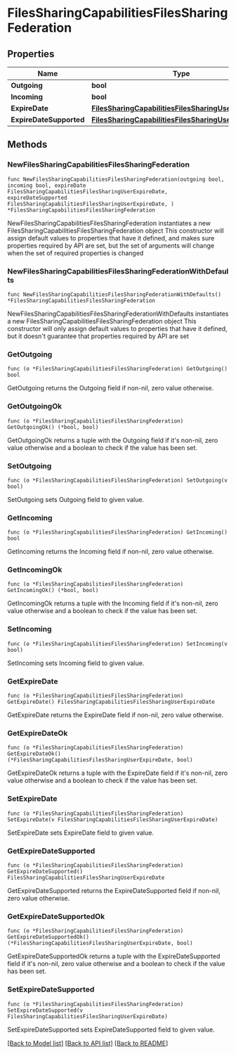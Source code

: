# FilesSharingCapabilitiesFilesSharingFederation

## Properties

Name | Type | Description | Notes
------------ | ------------- | ------------- | -------------
**Outgoing** | **bool** |  | 
**Incoming** | **bool** |  | 
**ExpireDate** | [**FilesSharingCapabilitiesFilesSharingUserExpireDate**](FilesSharingCapabilitiesFilesSharingUserExpireDate.md) |  | 
**ExpireDateSupported** | [**FilesSharingCapabilitiesFilesSharingUserExpireDate**](FilesSharingCapabilitiesFilesSharingUserExpireDate.md) |  | 

## Methods

### NewFilesSharingCapabilitiesFilesSharingFederation

`func NewFilesSharingCapabilitiesFilesSharingFederation(outgoing bool, incoming bool, expireDate FilesSharingCapabilitiesFilesSharingUserExpireDate, expireDateSupported FilesSharingCapabilitiesFilesSharingUserExpireDate, ) *FilesSharingCapabilitiesFilesSharingFederation`

NewFilesSharingCapabilitiesFilesSharingFederation instantiates a new FilesSharingCapabilitiesFilesSharingFederation object
This constructor will assign default values to properties that have it defined,
and makes sure properties required by API are set, but the set of arguments
will change when the set of required properties is changed

### NewFilesSharingCapabilitiesFilesSharingFederationWithDefaults

`func NewFilesSharingCapabilitiesFilesSharingFederationWithDefaults() *FilesSharingCapabilitiesFilesSharingFederation`

NewFilesSharingCapabilitiesFilesSharingFederationWithDefaults instantiates a new FilesSharingCapabilitiesFilesSharingFederation object
This constructor will only assign default values to properties that have it defined,
but it doesn't guarantee that properties required by API are set

### GetOutgoing

`func (o *FilesSharingCapabilitiesFilesSharingFederation) GetOutgoing() bool`

GetOutgoing returns the Outgoing field if non-nil, zero value otherwise.

### GetOutgoingOk

`func (o *FilesSharingCapabilitiesFilesSharingFederation) GetOutgoingOk() (*bool, bool)`

GetOutgoingOk returns a tuple with the Outgoing field if it's non-nil, zero value otherwise
and a boolean to check if the value has been set.

### SetOutgoing

`func (o *FilesSharingCapabilitiesFilesSharingFederation) SetOutgoing(v bool)`

SetOutgoing sets Outgoing field to given value.


### GetIncoming

`func (o *FilesSharingCapabilitiesFilesSharingFederation) GetIncoming() bool`

GetIncoming returns the Incoming field if non-nil, zero value otherwise.

### GetIncomingOk

`func (o *FilesSharingCapabilitiesFilesSharingFederation) GetIncomingOk() (*bool, bool)`

GetIncomingOk returns a tuple with the Incoming field if it's non-nil, zero value otherwise
and a boolean to check if the value has been set.

### SetIncoming

`func (o *FilesSharingCapabilitiesFilesSharingFederation) SetIncoming(v bool)`

SetIncoming sets Incoming field to given value.


### GetExpireDate

`func (o *FilesSharingCapabilitiesFilesSharingFederation) GetExpireDate() FilesSharingCapabilitiesFilesSharingUserExpireDate`

GetExpireDate returns the ExpireDate field if non-nil, zero value otherwise.

### GetExpireDateOk

`func (o *FilesSharingCapabilitiesFilesSharingFederation) GetExpireDateOk() (*FilesSharingCapabilitiesFilesSharingUserExpireDate, bool)`

GetExpireDateOk returns a tuple with the ExpireDate field if it's non-nil, zero value otherwise
and a boolean to check if the value has been set.

### SetExpireDate

`func (o *FilesSharingCapabilitiesFilesSharingFederation) SetExpireDate(v FilesSharingCapabilitiesFilesSharingUserExpireDate)`

SetExpireDate sets ExpireDate field to given value.


### GetExpireDateSupported

`func (o *FilesSharingCapabilitiesFilesSharingFederation) GetExpireDateSupported() FilesSharingCapabilitiesFilesSharingUserExpireDate`

GetExpireDateSupported returns the ExpireDateSupported field if non-nil, zero value otherwise.

### GetExpireDateSupportedOk

`func (o *FilesSharingCapabilitiesFilesSharingFederation) GetExpireDateSupportedOk() (*FilesSharingCapabilitiesFilesSharingUserExpireDate, bool)`

GetExpireDateSupportedOk returns a tuple with the ExpireDateSupported field if it's non-nil, zero value otherwise
and a boolean to check if the value has been set.

### SetExpireDateSupported

`func (o *FilesSharingCapabilitiesFilesSharingFederation) SetExpireDateSupported(v FilesSharingCapabilitiesFilesSharingUserExpireDate)`

SetExpireDateSupported sets ExpireDateSupported field to given value.



[[Back to Model list]](../README.md#documentation-for-models) [[Back to API list]](../README.md#documentation-for-api-endpoints) [[Back to README]](../README.md)



